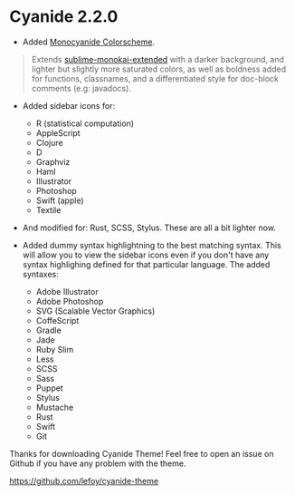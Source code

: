 Cyanide 2.2.0
===============

* Added [Monocyanide Colorscheme](https://github.com/Centril/sublime-monocyanide-colorscheme).
> Extends [sublime-monokai-extended](https://github.com/jonschlinkert/sublime-monokai-extended) with a darker background, and lighter but slightly
> more saturated colors, as well as boldness added for functions, classnames,
> and a differentiated style for doc-block comments (e.g: javadocs).

* Added sidebar icons for:
    + R (statistical computation)
    + AppleScript
    + Clojure
    + D
    + Graphviz
    + Haml
    + Illustrator
    + Photoshop
    + Swift (apple)
    + Textile

* And modified for: Rust, SCSS, Stylus. These are all a bit lighter now.

* Added dummy syntax highlightning to the best matching syntax. This will allow you to view the sidebar icons even if you don't have any syntax highlighing defined for that particular language. The added syntaxes:
    + Adobe Illustrator
    + Adobe Photoshop
    + SVG (Scalable Vector Graphics)
    + CoffeScript
    + Gradle
    + Jade
    + Ruby Slim
    + Less
    + SCSS
    + Sass
    + Puppet
    + Stylus
    + Mustache
    + Rust
    + Swift
    + Git




Thanks for downloading Cyanide Theme!
Feel free to open an issue on Github if you have any problem with the theme.

https://github.com/lefoy/cyanide-theme
